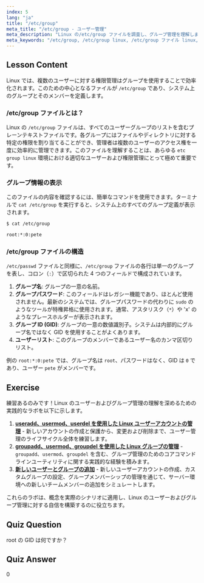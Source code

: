```yaml
---
index: 5
lang: "ja"
title: "/etc/group"
meta_title: "/etc/group - ユーザー管理"
meta_description: "Linux の/etc/group ファイルを調査し、グループ管理を理解します。cat /etc/groupでグループデータを表示する方法を学び、GIDやユーザーリストを含む構造を理解します。このガイドでは、etc group linux ファイルの基本を網羅します。"
meta_keywords: "/etc/group, /etc/group linux, /etc/group ファイル linux, cat /etc/group, etc group linux, グループ管理，GID, Linux 権限，Linux グループ"
---
```


## Lesson Content

Linux では、複数のユーザーに対する権限管理はグループを使用することで効率化されます。このための中心となるファイルが `/etc/group` であり、システム上のグループとそのメンバーを定義します。

### /etc/group ファイルとは？

Linux の `/etc/group` ファイルは、すべてのユーザーグループのリストを含むプレーンテキストファイルです。各グループにはファイルやディレクトリに対する特定の権限を割り当てることができ、管理者は複数のユーザーのアクセス権を一度に効率的に管理できます。このファイルを理解することは、あらゆる `etc group linux` 環境における適切なユーザーおよび権限管理にとって極めて重要です。

### グループ情報の表示

このファイルの内容を確認するには、簡単なコマンドを使用できます。ターミナルで `cat /etc/group` を実行すると、システム上のすべてのグループ定義が表示されます。

```bash
$ cat /etc/group

root:*:0:pete
```

### /etc/group ファイルの構造

`/etc/passwd` ファイルと同様に、`/etc/group` ファイルの各行は単一のグループを表し、コロン（`:`）で区切られた 4 つのフィールドで構成されています。

1.  **グループ名**: グループの一意の名前。
2.  **グループパスワード**: このフィールドはレガシー機能であり、ほとんど使用されません。最新のシステムでは、グループパスワードの代わりに `sudo` のようなツールが特権昇格に使用されます。通常、アスタリスク（`*`）や 'x' のようなプレースホルダーが表示されます。
3.  **グループ ID (GID)**: グループの一意の数値識別子。システムは内部的にグループ名ではなく GID を使用することがよくあります。
4.  **ユーザーリスト**: このグループのメンバーであるユーザー名のカンマ区切りリスト。

例の `root:*:0:pete` では、グループ名は `root`、パスワードはなく、GID は `0` であり、ユーザー `pete` がメンバーです。

## Exercise

練習あるのみです！Linux のユーザーおよびグループ管理の理解を深めるための実践的なラボを以下に示します。

1.  **[useradd、usermod、userdel を使用した Linux ユーザーアカウントの管理](https://labex.io/ja/labs/comptia-manage-linux-user-accounts-with-useradd-usermod-and-userdel-590837)** - 新しいアカウントの作成と保護から、変更および削除まで、ユーザー管理のライフサイクル全体を練習します。
2.  **[groupadd、usermod、groupdel を使用した Linux グループの管理](https://labex.io/ja/labs/comptia-manage-linux-groups-with-groupadd-usermod-and-groupdel-590836)** - `groupadd`、`usermod`、`groupdel` を含む、グループ管理のためのコアコマンドラインユーティリティに関する実践的な経験を積みます。
3.  **[新しいユーザーとグループの追加](https://labex.io/ja/labs/linux-add-new-user-and-group-17987)** - 新しいユーザーアカウントの作成、カスタムグループの設定、グループメンバーシップの管理を通じて、サーバー環境への新しいチームメンバーの追加をシミュレートします。

これらのラボは、概念を実際のシナリオに適用し、Linux のユーザーおよびグループ管理に対する自信を構築するのに役立ちます。

## Quiz Question

root の GID は何ですか？

## Quiz Answer

0
